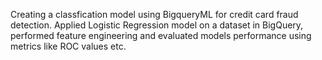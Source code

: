 Creating a classfication model using BigqueryML for credit card fraud detection.
Applied Logistic Regression model on a dataset in BigQuery, performed feature engineering and 
evaluated models performance using metrics like ROC values etc.
